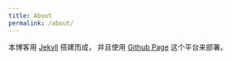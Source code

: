 ```yaml
---
title: About
permalink: /about/
---
```


本博客用 [Jekyll](https://jekyllrb.com/) 搭建而成， 并且使用 [Github Page](https://pages.github.com/) 这个平台来部署。